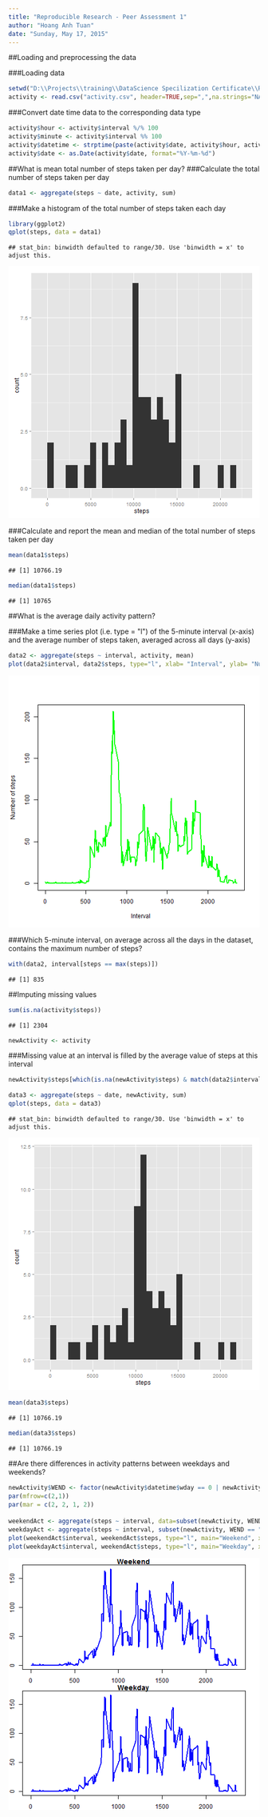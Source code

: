 ```yaml
---
title: "Reproducible Research - Peer Assessment 1"
author: "Hoang Anh Tuan"
date: "Sunday, May 17, 2015"
---
```


##Loading and preprocessing the data

###Loading data

```r
setwd("D:\\Projects\\training\\DataScience Specilization Certificate\\Reproducible Research")
activity <- read.csv("activity.csv", header=TRUE,sep=",",na.strings="NA", colClasses=c("numeric", "character", "numeric"))
```

###Convert date time data to the corresponding data type

```r
activity$hour <- activity$interval %/% 100
activity$minute <- activity$interval %% 100
activity$datetime <- strptime(paste(activity$date, activity$hour, activity$minute), format="%Y-%m-%d %H %M")
activity$date <- as.Date(activity$date, format="%Y-%m-%d")
```

##What is mean total number of steps taken per day?
###Calculate the total number of steps taken per day

```r
data1 <- aggregate(steps ~ date, activity, sum)
```

###Make a histogram of the total number of steps taken each day

```r
library(ggplot2)
qplot(steps, data = data1)
```

```
## stat_bin: binwidth defaulted to range/30. Use 'binwidth = x' to adjust this.
```

![plot of chunk unnamed-chunk-4](figure/unnamed-chunk-4-1.png) 

###Calculate and report the mean and median of the total number of steps taken per day

```r
mean(data1$steps)
```

```
## [1] 10766.19
```

```r
median(data1$steps)
```

```
## [1] 10765
```

##What is the average daily activity pattern?

###Make a time series plot (i.e. type = "l") of the 5-minute interval (x-axis) and the average number of steps taken, averaged across all days (y-axis)

```r
data2 <- aggregate(steps ~ interval, activity, mean)
plot(data2$interval, data2$steps, type="l", xlab= "Interval", ylab= "Number of steps", col="green" , lwd=2)
```

![plot of chunk unnamed-chunk-6](figure/unnamed-chunk-6-1.png) 

###Which 5-minute interval, on average across all the days in the dataset, contains the maximum number of steps?

```r
with(data2, interval[steps == max(steps)])
```

```
## [1] 835
```

##Imputing missing values


```r
sum(is.na(activity$steps))
```

```
## [1] 2304
```

```r
newActivity <- activity
```

###Missing value at an interval is filled by the average value of steps at this interval


```r
newActivity$steps[which(is.na(newActivity$steps) & match(data2$interval, newActivity$interval))] <- data2$steps
```


```r
data3 <- aggregate(steps ~ date, newActivity, sum)
qplot(steps, data = data3)
```

```
## stat_bin: binwidth defaulted to range/30. Use 'binwidth = x' to adjust this.
```

![plot of chunk unnamed-chunk-10](figure/unnamed-chunk-10-1.png) 

```r
mean(data3$steps)
```

```
## [1] 10766.19
```

```r
median(data3$steps)
```

```
## [1] 10766.19
```

##Are there differences in activity patterns between weekdays and weekends?


```r
newActivity$WEND <- factor(newActivity$datetime$wday == 0 | newActivity$datetime$wday == 6,levels=c(TRUE,FALSE),labels=c("weekend","weekday"))
par(mfrow=c(2,1))
par(mar = c(2, 2, 1, 2))

weekendAct <- aggregate(steps ~ interval, data=subset(newActivity, WEND == "weekend"), mean)
weekdayAct <- aggregate(steps ~ interval, subset(newActivity, WEND == "weekday"), mean)
plot(weekendAct$interval, weekendAct$steps, type="l", main="Weekend", xlab= "Interval", ylab= "Number of steps", col="blue" , lwd=2)
plot(weekdayAct$interval, weekendAct$steps, type="l", main="Weekday", xlab= "Interval", ylab= "Number of steps", col="blue" , lwd=2)
```

![plot of chunk unnamed-chunk-11](figure/unnamed-chunk-11-1.png) 
